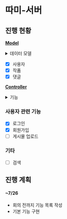 # 따미-서버

## **진행 현황**

**<u>Model</u>**

<details>
<summary>데이터 모델</summary>
<div markdown="1">

| 테이블   | 컬럼 |
| -------- | ---- |
| 사용자   |      |
| 작품     |      |
| 댓글     |      |
| 카테고리 |      |

<a href = "./src/models/readme.md">자세히 보기</a>

</div>
</details>

- [x] 사용자
- [x] 작품
- [x] 댓글

**<u>Controller</u>**

<details>
<summary>기능 </summary>
<div markdown="1">

| 기능               | method | url                |
| ------------------ | ------ | ------------------ |
| 사용자 로그인      | POST   | /user/login        |
| 사용자 회원가입    | POST   | /user/join         |
| 사용자 작품 업로드 | POST   | /user/upload/piece |
| 작품 검색          | Get    | /api/search        |

<a href = "./src/controllers/readme.md">자세히 보기</a>

</div>
</details>

### 사용자 관련 기능

- [x] 로그인
- [x] 회원가입
- [ ] 게시물 업로드

### 기타

- [ ] 검색

## 진행 계획

#### ~7/26

- 회의 전까지 기능 목록 작성
- 기본 기능 구현
